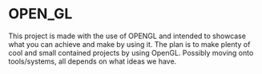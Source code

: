 # OPEN_GL
This project is made with the use of OPENGL and intended to showcase what you can achieve and make by using it. 
The plan is to make plenty of cool and small contained projects by using OpenGL. 
Possibly moving onto tools/systems, all depends on what ideas we have.
